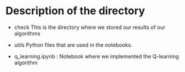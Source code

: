 # Description of the directory

- check
This is the directory where we stored our results of our algorithms

- utils
Python files that are used in the notebooks.

- q_learning.ipynb : Notebook where we implemented the Q-learning algorithm
